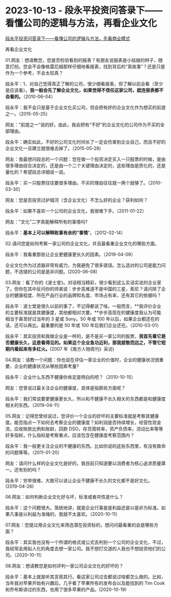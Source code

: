 # 2023-10-13 - 段永平投资问答录下——看懂公司的逻辑与方法，再看企业文化

[段永平投资问答录下——看懂公司的逻辑与方法，先看商业模式](http://mp.weixin.qq.com/s?__biz=MzUyMTcxODYyMw==&mid=2247485632&idx=1&sn=3165671bf71bb5c27bd80ef55d5cb3dc&chksm=f9d796f0cea01fe6dae841bea1cde41f5247d5a7fdcebe6452a3f3a8b32e660b86359c924ad4&scene=21#wechat_redirect)

再看企业文化

01.网友：想请教您，您是否检验看到的报表？有朋友说报表是小姑娘的辫子，随意打扮。您会不会像格雷厄姆那样仔细地看报表，找到背后的“真故事”？还是只是作为一个参考，不会太较真？

段永平：1、对自己觉得真正了解的公司，很少细看报表，但了解以前会看（至少是应该看）。**我一般会先了解企业文化，如果觉得不信任这家公司，就连报表都不会看的。**（2010-06-04）

段永平：我不会只是基于企业文化买公司，但会把有好的企业文化作为想买的前提之一。（2015-05-25）

网友：“前提之一”说的好。由此，我会把有“不好”的企业文化的公司作为不买的全部理由。

段永平：确实如此，不好的公司文化时间长了一定会伤害到企业自己，而且不好的企业文化一旦建立就很难去掉了。（2015-05-28）

网友：我最想问段总的一个问题：您在做一个投资决定买入一只股票的时候，是由很多理由综合决定的，还是由一个二个关键理由决定的，这些理由是质化的，还是量化的？希望段总详细说一说。

段永平：买一只股票往往要很多理由。不买的理由往往就一两个就够了。（2010-03-30）

网友：您是否投资过护城河（含企业文化）不怎么好的企业？获利如何？

段永平：如果不喜欢一个公司的企业文化，我很难下手。（2011-01-22）

网友："文化"二字真能解释所有的事情吗?

段永平：**基本上可以解释败事有余的“事情**”。（2012-02-14）

02.请问您是如何考察一家公司的企业文化，并且最看重企业文化的哪些方面。

段永平：我看重那些让企业更健康更长久的因素。（2019-04-09）

企业文化作为过滤器非常有威力，为我避免了很多错误。怎么选对的公司是能力问题，不选错的公司是是非问题。(2020-06-08)

03.网友：看了你的《波士堂》。对话相当精彩，很少看到这么实话实说的企业家了。但你在其中反问你的师弟说：步步高难道不是中国的三星，索尼？请问除了企业的健康程度、所在产品行业的品牌知名度、市场占有率，还有其它的依据吗？

段永平：波士堂是很久以前的事了，不记得都说了啥。一般而言，**我评价企业的主要标准就是其健康度，其他都相对次要。**步步高现在的健康度我认为可能相当于甚至好过当年的 3 星或 Sony。50 年或 100 年以后，如果企业都还在的话，还可以再比。最重要的是 50 年或 100 年后我们企业还在。（2010-03-01）

段永平：其实投资和我做企业是一样的，是不是买一家公司的股票，**我首先看它是否健康长久，这是看得见的。如果这个企业急功近利，那我就敬而远之，不管它短期内看起来有多红火。**(2007 年《南方人物周刊》采访)

04.网友：请教一个问题：你也说在评估一家企业的价值时，企业的健康状况很重要，企业的健康状况从哪些因素考量?

段永平：企业什么东西不健康你肯定是明白的吧？（2010-10-15）

网友：您曾说过最关注企业的健康度，具体是指那些方面呢？

段永平：我们常说要更健康更长久，所以和不健康不长久相关的东西都是和健康度相关的东西。（2019-04-11）

05.网友：记得您曾经说过，您评价一个企业的好坏的主要标准就是考察其健康度。能否指点一下如何去考察企业的健康度？如利润是否持续增长，经营性现金流，应收账款比例和账龄，回款 DSO，存货周转率，资产负债率，流动比率等等好多指标，什么指标是考察重点，应该包含在健康度考察范围内？

段永平：我一般更关注企业的不健康的东西。比如你说的这些东西里，有没有致命的问题等等。（2011-01-20）

网友：请问什么样的企业文化是好的，我目前只知道要以消费者为核心追求质量第一。还有别的吗？

段永平：穷举很难，大致可以说让企业不健康不长久的文化都不是好文化。(2019-04-26)

06.网友：如何判断企业文化好与坏，标准或者共性是什么？

段永平：这个问题很大。笼统地讲，就是企业行事是是利益还是以是非为标准。如果凡事是以利益为准绳的，我就不太喜欢。（2020-10-11）

07.网友：您提过用企业文化来筛选潜在投资标的，想问问最看重的会是哪些方面？

段永平：其实我也没有一个所谓的格式或公式去判别一个公司的企业文化，不过，我经常会用拟人化的角度去想一家公司。我不想打交道的人我也不想投资他们的公司。（2020-10-11）

08.网友：想请教您是如何评判一家公司企业文化的好坏的？

段永平：基本上就是听其言观其行。看这家公司过去都说过啥都怎么做的。比如，当年我对苹果开始有兴趣后，几乎看了苹果所有的发布会以及能找到的 Tim Cook和乔布斯讲过的东西，也用了很多苹果的产品。(2020-10-19)